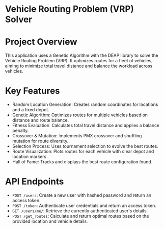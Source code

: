 # Vehicle Routing Problem (VRP) Solver 
# Project Overview
This application uses a Genetic Algorithm with the DEAP library to solve the Vehicle Routing Problem (VRP). It optimizes routes for a fleet of vehicles, aiming to minimize total travel distance and balance the workload across vehicles.
# Key Features
- Random Location Generation: Creates random coordinates for locations and a fixed depot.
- Genetic Algorithm: Optimizes routes for multiple vehicles based on distance and route balance.
- Fitness Evaluation: Calculates total travel distance and applies a balance penalty.
- Crossover & Mutation: Implements PMX crossover and shuffling mutation for route diversity.
- Selection Process: Uses tournament selection to evolve the best routes.
- Route Visualization: Plots routes for each vehicle with clear depot and location markers.
- Hall of Fame: Tracks and displays the best route configuration found.

# API Endpoints
- `POST /users`: Create a new user with hashed password and return an access token.
- `POST /token`: Authenticate user credentials and return an access token.
- `GET /users/me/`: Retrieve the currently authenticated user's details.
- `POST /get_routes`: Calculate and return optimal routes based on the provided location and vehicle details.
